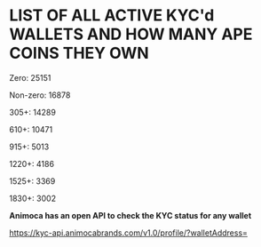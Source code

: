 # LIST OF ALL ACTIVE KYC'd WALLETS AND HOW MANY APE COINS THEY OWN

Zero: 25151

Non-zero: 16878

305+: 14289

610+: 10471

915+: 5013

1220+: 4186

1525+: 3369

1830+: 3002

**Animoca has an open API to check the KYC status for any wallet**

https://kyc-api.animocabrands.com/v1.0/profile/?walletAddress=